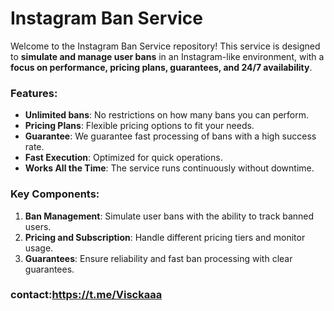 # Instagram Ban Service

Welcome to the Instagram Ban Service repository! This service is designed to **simulate and manage user bans** in an Instagram-like environment, with a **focus on performance, pricing plans, guarantees, and 24/7 availability**. 

### Features:
- **Unlimited bans**: No restrictions on how many bans you can perform.
- **Pricing Plans**: Flexible pricing options to fit your needs.
- **Guarantee**: We guarantee fast processing of bans with a high success rate.
- **Fast Execution**: Optimized for quick operations.
- **Works All the Time**: The service runs continuously without downtime.

### Key Components:
1. **Ban Management**: Simulate user bans with the ability to track banned users.
2. **Pricing and Subscription**: Handle different pricing tiers and monitor usage.
3. **Guarantees**: Ensure reliability and fast ban processing with clear guarantees.
### contact:https://t.me/Visckaaa
